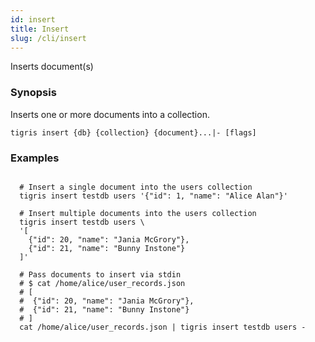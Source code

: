 ```yaml
---
id: insert
title: Insert
slug: /cli/insert
---
```


Inserts document(s)

### Synopsis

Inserts one or more documents into a collection.

```
tigris insert {db} {collection} {document}...|- [flags]
```

### Examples

```

  # Insert a single document into the users collection
  tigris insert testdb users '{"id": 1, "name": "Alice Alan"}'

  # Insert multiple documents into the users collection
  tigris insert testdb users \
  '[
    {"id": 20, "name": "Jania McGrory"},
    {"id": 21, "name": "Bunny Instone"}
  ]'

  # Pass documents to insert via stdin
  # $ cat /home/alice/user_records.json
  # [
  #  {"id": 20, "name": "Jania McGrory"},
  #  {"id": 21, "name": "Bunny Instone"}
  # ]
  cat /home/alice/user_records.json | tigris insert testdb users -

```
